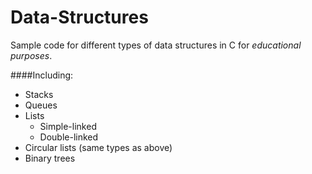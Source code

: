 # Data-Structures
Sample code for different types of data structures in C for *educational purposes*.

####Including:
* Stacks
* Queues
* Lists
	* Simple-linked
	* Double-linked
* Circular lists (same types as above)
* Binary trees